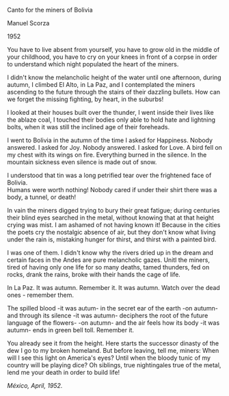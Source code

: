 Canto for the miners of Bolivia

Manuel Scorza  

1952  

You have to live absent from yourself,
you have to grow old in the middle of your childhood,
you have to cry on your knees in front of a corpse
in order to understand which night
populated the heart of the miners.

I didn't know
the melancholic height of the water
until one afternoon, during autumn,
I climbed El Alto, in La Paz,
and I contemplated the miners ascending to the future
through the stairs of their dazzling bullets.
How can we forget the missing
fighting, by heart, in the suburbs!

I looked at their houses
built over the thunder,
I went inside their lives like the ablaze coal,
I touched their bodies
only able to hold hate and lightning bolts,
when it was still the inclined age of their foreheads.

I went to Bolivia in the autumn of the time
I asked for Happiness.
Nobody answered.
I asked for Joy.
Nobody answered.
I asked for Love.
A bird
fell on my chest with its wings on fire.
Everything burned in the silence.
In the mountain sickness even silence is made out of snow.

I understood that tin
was
a
long
petrified
tear
over the frightened face of Bolivia.  
Humans were worth nothing!
Nobody cared if under their shirt
there was a body, a tunnel, or death!

In vain the miners digged
trying to bury their great fatigue;
during centuries their blind eyes searched in the metal,
without knowing that at that height crying was mist.
I am ashamed of not having known it!
Because in the cities the poets
cry the nostalgic absence of air,
but they don't know what living under the rain is,
mistaking hunger for thirst,
and thirst with a painted bird.

I was one of them.
I didn't know why the rivers
dried up in the dream
and certain faces in the Andes
are pure melancholic gazes.
Unitl the miners,
tired of having only one life for so many deaths,
tamed thunders,
fed on rocks,
drank the rains,
broke with their hands the cage of life.

In La Paz.
It was autumn.
Remember it.
It was autumn.
Watch over the dead ones - remember them.

The spilled blood
-it was autum-
in the secret ear of the earth
-on autumn-
and through its silence
-it was autumn-
deciphers the root of the future language of the flowers-
-on autumn-
and the air feels how its body
-it was autumn-
ends in green bell toll.
Remember it.
  
You already see it from the height.
Here starts
the successor dinasty of the dew
I go to my broken homeland.
But before leaving, tell me, miners:
When will I see this light on America's eyes?
Until when the bloody tunic of my country
will be playing dice?
Oh siblings, true nightingales true of the metal,
lend me your death in order to build life! 

*México, April, 1952.*  
